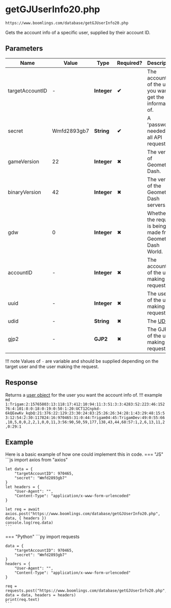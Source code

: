# **getGJUserInfo20.php**
`https://www.boomlings.com/database/getGJUserInfo20.php`

Gets the account info of a specific user, supplied by their account ID.  

## **Parameters**
| Name | Value | Type | Required? | Description |
|------|-------|------|-----------|-------------|
| targetAccountID | - | **Integer** | **✔** | The account ID of the user you want to get the information of. |
| secret | Wmfd2893gb7 | **String** | **✔** | A 'password' needed for all API requests. |
| gameVersion | 22 | **Integer** | ✖ | The version of Geometry Dash. |
| binaryVersion | 42 | **Integer** | ✖ | The version of the Geometry Dash servers. |
| gdw | 0 | **Integer** | ✖ | Whether the request is being made from Geometry Dash World. |
| accountID | - | **Integer** | ✖ | The account ID of the user making the request. |
| uuid | - | **Integer** | ✖ | The user ID of the user making the request. |
| udid | - | **String** | ✖ | The [UDID](./topics/encoding/udid) |
| gjp2 | - | **GJP2** | ✖ | The GJP2 of the user making the request. |

!!! note
	Values of `-` are variable and should be supplied depending on the target user and the user making the request.

## **Response**
Returns a [user object](../../../resources/user) for the user you want the account info of.
!!! example
	```md
	1:Trigam:2:15765803:13:118:17:412:10:94:11:3:51:3:3:4283:52:223:46:15276:4:101:8:0:18:0:19:0:50:1:20:UCT12Cnpkd-6kQEewKv_kqbQ:21:376:22:129:23:30:24:83:25:26:26:34:28:1:43:29:48:15:53:12:54:2:30:117824:16:970465:31:0:44:Trigam04:45:TrigamDev:49:0:55:66,10,5,0,0,2,2,1,0,0,11,3:56:90,50,59,177,138,43,44,68:57:1,2,6,13,11,2,0:29:1
	```

## **Example**
Here is a basic example of how one could implement this in code.
=== "JS"
	```js
	import axios from "axios"

	let data = {
		"targetAccountID": 970465,
		"secret": "Wmfd2893gb7"
	}
	let headers = {
		"User-Agent": "",
		"Content-Type": "application/x-www-form-urlencoded"
	}

	let req = await axios.post("https://www.boomlings.com/database/getGJUserInfo20.php", data, { headers })
	console.log(req.data)
	```
=== "Python"
	```py
	import requests

	data = {
		"targetAccountID": 970465,
		"secret": "Wmfd2893gb7"
	}
	headers = {
		"User-Agent": "",
		"Content-Type": "application/x-www-form-urlencoded"
	}

	req = requests.post("https://www.boomlings.com/database/getGJUserInfo20.php", data = data, headers = headers)
	print(req.text)
	```